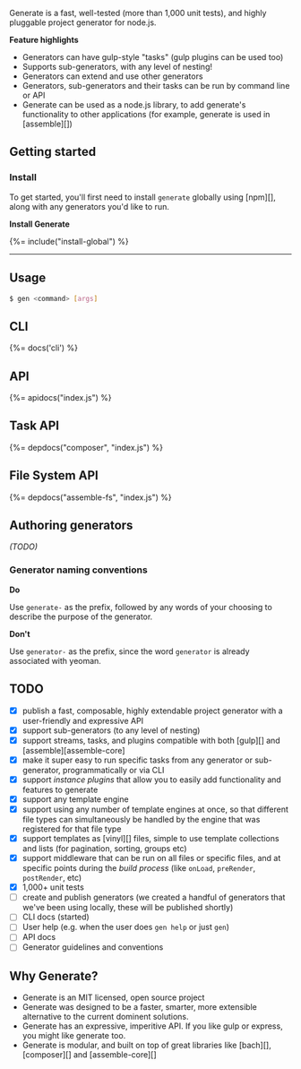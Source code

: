 Generate is a fast, well-tested (more than 1,000 unit tests), and highly pluggable project generator for node.js. 

**Feature highlights**

- Generators can have gulp-style "tasks" (gulp plugins can be used too)
- Supports sub-generators, with any level of nesting!
- Generators can extend and use other generators
- Generators, sub-generators and their tasks can be run by command line or API
- Generate can be used as a node.js library, to add generate's functionality to other applications (for example, generate is used in [assemble][])

## Getting started 

### Install

To get started, you'll first need to install `generate` globally using [npm][], along with any generators you'd like to run.

**Install Generate**

{%= include("install-global") %}

***

## Usage

```sh
$ gen <command> [args]
```

## CLI
{%= docs('cli') %}

## API
{%= apidocs("index.js") %}

## Task API
{%= depdocs("composer", "index.js") %}

## File System API
{%= depdocs("assemble-fs", "index.js") %}


## Authoring generators

_(TODO)_

### Generator naming conventions

**Do**

Use `generate-` as the prefix, followed by any words of your choosing to describe the purpose of the generator.

**Don't**

Use `generator-` as the prefix, since the word `generator` is already associated with yeoman.

## TODO

- [x] publish a fast, composable, highly extendable project generator with a user-friendly and expressive API
- [x] support sub-generators (to any level of nesting)
- [x] support streams, tasks, and plugins compatible with both [gulp][] and [assemble][assemble-core]
- [x] make it super easy to run specific tasks from any generator or sub-generator, programmatically or via CLI 
- [x] support _instance plugins_ that allow you to easily add functionality and features to generate
- [x] support any template engine
- [x] support using any number of template engines at once, so that different file types can simultaneously be handled by the engine that was registered for that file type
- [x] support templates as [vinyl][] files, simple to use template collections and lists (for pagination, sorting, groups etc)
- [x] support middleware that can be run on all files or specific files, and at specific points during the _build process_ (like `onLoad`, `preRender`, `postRender`, etc) 
- [x] 1,000+ unit tests
- [ ] create and publish generators (we created a handful of generators that we've been using locally, these will be published shortly)
- [ ] CLI docs (started)
- [ ] User help (e.g. when the user does `gen help` or just `gen`)
- [ ] API docs
- [ ] Generator guidelines and conventions

## Why Generate?

- Generate is an MIT licensed, open source project
- Generate was designed to be a faster, smarter, more extensible alternative to the current dominent solutions.
- Generate has an expressive, imperitive API. If you like gulp or express, you might like generate too.
- Generate is modular, and built on top of great libraries like [bach][], [composer][] and [assemble-core][]

